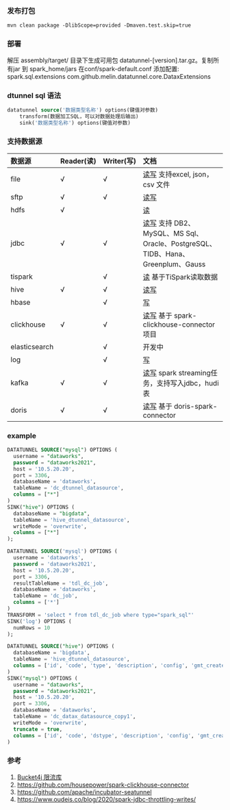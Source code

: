 ### 发布打包
```
mvn clean package -DlibScope=provided -Dmaven.test.skip=true
```

### 部署

解压 assembly/target/ 目录下生成可用包 datatunnel-[version].tar.gz。复制所有jar 到 spark_home/jars 
在conf/spark-default.conf 添加配置: spark.sql.extensions com.github.melin.datatunnel.core.DataxExtensions

### dtunnel sql 语法
```sql
datatunnel source('数据类型名称') options(键值对参数) 
    transform(数据加工SQL，可以对数据处理后输出)
    sink('数据类型名称') options(键值对参数)
```

### 支持数据源

| 数据源           | Reader(读) | Writer(写)    | 文档                                                                                   |
|:--------------|:----------| :------      |:-------------------------------------------------------------------------------------|
| file          | √         | √            | [读写](doc/file.md) 支持excel, json，csv 文件                                               |
| sftp          | √         | √            | [读写](doc/sftp.md)                                                                    |
| hdfs          | √         |              | [读](doc/hdfs.md)                                                                     |
| jdbc          | √         | √            | [读写](doc/tispark.md) 支持 DB2、MySQL、MS Sql、Oracle、PostgreSQL、TIDB、Hana、Greenplum、Gauss |
| tispark       |           | √            | [读](doc/tispark.md) 基于TiSpark读取数据                                                    |
| hive          | √         | √            | [读写](doc/hive.md)                                                                    |
| hbase         |           | √            | [写](doc/hbase.md)                                                                    |
| clickhouse    | √         | √            | [读写](doc/clickhouse.md) 基于 spark-clickhouse-connector 项目                             |
| elasticsearch |           | √            | 开发中                                                                                  |
| log           |           | √            | [写](doc/log.md)                                                                      |
| kafka         | √         | √            | [读写](doc/kafka.md) spark streaming任务，支持写入jdbc，hudi表                                  |
| doris         | √         | √            | [读写](doc/doris.md) 基于 doris-spark-connector                                          |

### example
```sql
DATATUNNEL SOURCE("mysql") OPTIONS (
  username = "dataworks",
  password = "dataworks2021",
  host = '10.5.20.20',
  port = 3306,
  databaseName = 'dataworks',
  tableName = 'dc_dtunnel_datasource',
  columns = ["*"]
)
SINK("hive") OPTIONS (
  databaseName = "bigdata",
  tableName = 'hive_dtunnel_datasource',
  writeMode = 'overwrite',
  columns = ["*"]
);

DATATUNNEL SOURCE('mysql') OPTIONS (
  username = 'dataworks',
  password = 'dataworks2021',
  host = '10.5.20.20',
  port = 3306,
  resultTableName = 'tdl_dc_job',
  databaseName = 'dataworks',
  tableName = 'dc_job',
  columns = ['*']
)
TRANSFORM = 'select * from tdl_dc_job where type="spark_sql"'
SINK('log') OPTIONS (
  numRows = 10
);

DATATUNNEL SOURCE("hive") OPTIONS (
  databaseName = 'bigdata',
  tableName = 'hive_dtunnel_datasource',
  columns = ['id', 'code', 'type', 'description', 'config', 'gmt_created', 'gmt_modified', 'creater', 'modifier']
)
SINK("mysql") OPTIONS (
  username = "dataworks",
  password = "dataworks2021",
  host = '10.5.20.20',
  port = 3306,
  databaseName = 'dataworks',
  tableName = 'dc_datax_datasource_copy1',
  writeMode = 'overwrite',
  truncate = true,
  columns = ['id', 'code', 'dstype', 'description', 'config', 'gmt_created', 'gmt_modified', 'creater', 'modifier']
)
```

### 参考

1. [Bucket4j 限流库](https://github.com/vladimir-bukhtoyarov/bucket4j)
2. https://github.com/housepower/spark-clickhouse-connector
3. https://github.com/apache/incubator-seatunnel
4. https://www.oudeis.co/blog/2020/spark-jdbc-throttling-writes/
